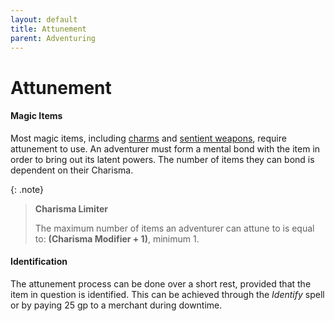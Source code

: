```yaml
---
layout: default
title: Attunement
parent: Adventuring
---
```



# Attunement

#### Magic Items

Most magic items, including [charms](../gear/charms) and [sentient weapons](../more/loot_tables/sentient_weapons), require attunement to use. An adventurer must form a mental bond with the item in order to bring out its latent powers. The number of items they can bond is dependent on their Charisma.

{: .note}
> **Charisma Limiter**
> 
> The maximum number of items an adventurer can attune to is equal to: **(Charisma Modifier + 1)**, minimum 1.

#### Identification

The attunement process can be done over a short rest, provided that the item in question is identified. This can be achieved through the _Identify_ spell or by paying 25 gp to a merchant during downtime.